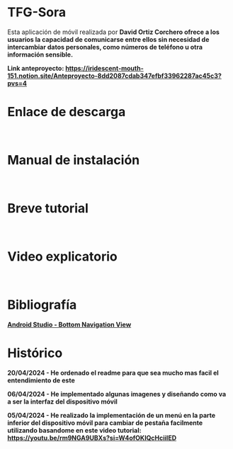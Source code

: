 # TFG-Sora
Esta aplicación de móvil realizada por <b>David Ortiz Corchero<b> ofrece a los usuarios la capacidad de comunicarse entre ellos sin necesidad de intercambiar datos personales, 
como números de teléfono u otra información sensible.

Link anteproyecto: https://iridescent-mouth-151.notion.site/Anteproyecto-8dd2087cdab347efbf33962287ac45c3?pvs=4
<br>

# Enlace  de descarga

<br>

# Manual de instalación

<br>

# Breve tutorial

<br>

# Video explicatorio

<br>

# Bibliografía
[Android Studio - Bottom Navigation View](https://youtu.be/rm9NGA9UBXs?si=w4DWKEcbEMt41E__)
<br>

# Histórico

20/04/2024 - He ordenado el readme para que sea mucho mas facil el entendimiento de este

06/04/2024 - He implementado algunas imagenes y diseñando como va a ser la interfaz del dispositivo móvil 

05/04/2024 - He realizado la implementación de un menú en la parte inferior del dispositivo móvil para cambiar de pestaña 
facilmente utilizando basandome en este video tutorial: https://youtu.be/rm9NGA9UBXs?si=W4ofOKlQcHciilED 
